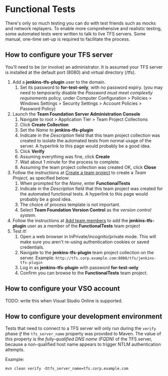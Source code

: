 Functional Tests
================
There's only so much testing you can do with test friends such as mocks and network replayers.  To enable more comprehensive and realistic testing, some automated tests were written to talk to live TFS servers.  Some manual, one-time set-up is required to facilitate the process.

How to configure your TFS server
--------------------------------
You'll need to be (or involve) an administrator.  It is assumed your TFS server is installed at the default port (8080) and virtual directory (/tfs).

1. Add a **jenkins-tfs-plugin** user to the domain.
    1. Set its password to **for-test-only**, with no password expiry. (you may need to temporarily disable the 
*Password must meet complexity requirements* policy, under Computer Configuration > Policies > Windows Settings > Security Settings > Account Policies > Password Policy)
2. Launch the **Team Foundation Server Administration Console**
    1. Navigate to root > Application Tier > Team Project Collections
    2. Click **Create Collection**
    3. Set the *Name* to **jenkins-tfs-plugin**
    4. Indicate in the *Description* field that this team project collection was created to isolate the automated tests from normal usage of the server.  A hyperlink to this page would probably be a good idea.
    5. Click **Verify**
    6. Assuming everything was fine, click **Create**
    7. Wait about 1 minute for the process to complete.
    8. Assuming the team project collection was created OK, click **Close**
3. Follow the instructions at [Create a team project](https://msdn.microsoft.com/library/ms181477.aspx) to create a *Team Project*, as specified below:
    1. When prompted for the *Name*, enter **FunctionalTests**
    2. Indicate in the *Description* field that this team project was created for the automated functional tests.  A hyperlink to this page would probably be a good idea.
    3. The choice of process template is not important.
    4. Select **Team Foundation Version Control** as the *version control system*.
4. Follow the instructions at [Add team members](https://msdn.microsoft.com/en-us/library/jj920206.aspx) to add the **jenkins-tfs-plugin** user as a member of the **FunctionalTests** team project
5. Test it!
    1. Open a web browser in InPrivate/incognito/private mode.  This will make sure you aren't re-using authentication cookies or saved credentials.
    2. Navigate to the **jenkins-tfs-plugin** team project collection on the server.  Example:  `http://tfs.corp.example.com:8080/tfs/jenkins-tfs-plugin`
    3. Log in as **jenkins-tfs-plugin** with password **for-test-only**
    4. Confirm you can browse to the **FunctionalTests** team project.


How to configure your VSO account
---------------------------------
TODO: write this when Visual Studio Online is supported.


How to configure your development environment
---------------------------------------------
Tests that need to connect to a TFS server will only run during the `verify` phase *if* the `tfs_server_name` property was provided to Maven.  The value of this property is the *fully-qualified DNS name (FQDN)* of the TFS server, because a non-qualified host name appears to trigger NTLM authentication attempts.

Example:

    mvn clean verify -Dtfs_server_name=tfs.corp.example.com

